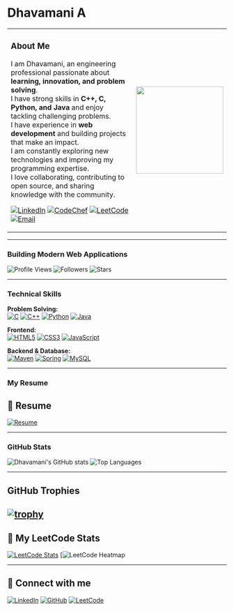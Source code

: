 

# Dhavamani A

<table>
<tr>
<td>
  
###  About Me
  
I am Dhavamani, an engineering professional passionate about **learning, innovation, and problem solving**.  
I have strong skills in **C++, C, Python, and Java** and enjoy tackling challenging problems.  
I have experience in **web development** and building projects that make an impact.  
I am constantly exploring new technologies and improving my programming expertise.  
I love collaborating, contributing to open source, and sharing knowledge with the community.


[![LinkedIn](https://img.shields.io/badge/LinkedIn-0077B5?style=for-the-badge&logo=linkedin&logoColor=white)](https://www.linkedin.com/in/dhavamani-a-7b452a332?utm_source=share&utm_campaign=share_via&utm_content=profile&utm_medium=android_app) 
[![CodeChef](https://img.shields.io/badge/CodeChef-333333?style=for-the-badge&logo=codechef&logoColor=white)](https://www.codechef.com/users/dhavamani_16) 
[![LeetCode](https://img.shields.io/badge/LeetCode-FFA116?style=for-the-badge&logo=leetcode&logoColor=white)](https://leetcode.com/u/Dhavamani_16/) 
[![Email](https://img.shields.io/badge/Email-D14836?style=for-the-badge&logo=gmail&logoColor=white)](mailto:your-kit27.cse16@example.com)

</td>
<td>
  <img src="https://github.com/user-attachments/assets/a5ecef3c-6bbc-4aa5-9c29-befd2628571d" width="200" />
</td>
</tr>
</table>


---

###  Building Modern Web Applications

![Profile Views](https://komarev.com/ghpvc/?username=dhavamani16&color=7B2CBF)
![Followers](https://img.shields.io/github/followers/dhavamani16?label=Followers&style=social)
![Stars](https://img.shields.io/github/stars/dhavamani16?label=Stars&style=social)

---
###  Technical Skills

**Problem Solving:**  
[![C](https://img.shields.io/badge/C-00599C?style=for-the-badge&logo=c&logoColor=white)](https://en.wikipedia.org/wiki/C_(programming_language)) 
[![C++](https://img.shields.io/badge/C++-00599C?style=for-the-badge&logo=c%2B%2B&logoColor=white)](https://en.wikipedia.org/wiki/C%2B%2B) 
[![Python](https://img.shields.io/badge/Python-3776AB?style=for-the-badge&logo=python&logoColor=white)](https://www.python.org/) 
[![Java](https://img.shields.io/badge/Java-007396?style=for-the-badge&logo=java&logoColor=white)](https://www.java.com/)

**Frontend:**  
[![HTML5](https://img.shields.io/badge/HTML5-E34F26?style=for-the-badge&logo=html5&logoColor=white)](https://developer.mozilla.org/en-US/docs/Web/HTML) 
[![CSS3](https://img.shields.io/badge/CSS3-1572B6?style=for-the-badge&logo=css3&logoColor=white)](https://developer.mozilla.org/en-US/docs/Web/CSS)
[![JavaScript](https://img.shields.io/badge/JavaScript-F7DF1E?style=for-the-badge&logo=javascript&logoColor=black)](https://developer.mozilla.org/en-US/docs/Web/JavaScript)

**Backend & Database:**  
[![Maven](https://img.shields.io/badge/Maven-C71A36?style=for-the-badge&logo=apachemaven&logoColor=white)](https://maven.apache.org/) 
[![Spring](https://img.shields.io/badge/Spring-6DB33F?style=for-the-badge&logo=spring&logoColor=white)](https://spring.io/)
[![MySQL](https://img.shields.io/badge/MySQL-4479A1?style=for-the-badge&logo=mysql&logoColor=white)](https://www.mysql.com/)

---

###  My Resume
## 📄 Resume
[![Resume](https://img.shields.io/badge/Resume-Click%20Here-blue?style=for-the-badge&logo=adobe&logoColor=white)](https://drive.google.com/file/d/1pNpEkQl1Ky1icCJeNCQ27sGEmm-STUqk/view?usp=drivesdk)

---

###  GitHub Stats
![Dhavamani's GitHub stats](https://github-readme-stats.vercel.app/api?username=dhavamani16&show_icons=true&theme=radical)
![Top Languages](https://github-readme-stats.vercel.app/api/top-langs/?username=dhavamani16&layout=compact&theme=radical)


---

##  GitHub Trophies

[![trophy](https://github-profile-trophy.vercel.app/?username=dhavamani16&theme=darkhub&no-frame=true&no-bg=true&margin-w=10)](https://github.com/ryo-ma/github-profile-trophy)
---

## 🧠 My LeetCode Stats

[![LeetCode Stats](https://leetcard.jacoblin.cool/Dhavamani_16?theme=dark&font=Fira%20Code&ext=contest)](https://leetcode.com/u/Dhavamani_16/)
[![LeetCode Heatmap](https://leetcard.jacoblin.cool/Dhavamani_16?theme=dark&ext=heatmap)

---

## 🔗 Connect with me
[![LinkedIn](https://img.shields.io/badge/LinkedIn-0077B5?style=for-the-badge&logo=linkedin&logoColor=white)](https://www.linkedin.com/in/dhavamani-a-7b452a332?utm_source=share&utm_campaign=share_via&utm_content=profile&utm_medium=android_app)
[![GitHub](https://img.shields.io/badge/GitHub-181717?style=for-the-badge&logo=github&logoColor=white)](https://github.com/dhavamani16)
[![LeetCode](https://img.shields.io/badge/LeetCode-FFA116?style=for-the-badge&logo=leetcode&logoColor=white)](https://leetcode.com/u/Dhavamani_16/)








<!--
**dhavamani16/dhavamani16** is a ✨ _special_ ✨ repository because its `README.md` (this file) appears on your GitHub profile.

Here are some ideas to get you started:

- 🔭 I’m currently working on ...
- 🌱 I’m currently learning ...
- 👯 I’m looking to collaborate on ...
- 🤔 I’m looking for help with ...
- 💬 Ask me about ...
- 📫 How to reach me: ...
- 😄 Pronouns: ...
- ⚡ Fun fact: ...
-->
